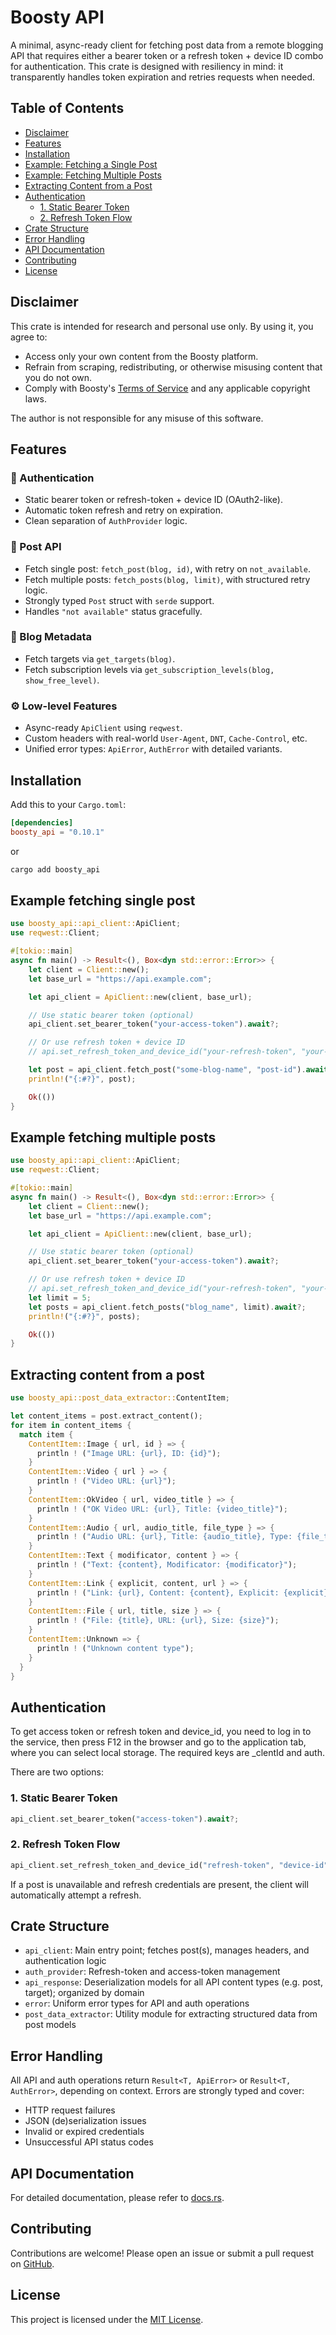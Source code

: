 # Boosty API

A minimal, async-ready client for fetching post data from a remote blogging API that requires either a bearer token
or a refresh token + device ID combo for authentication. This crate is designed with resiliency in mind: it
transparently handles token expiration and retries requests when needed.

## Table of Contents

- [Disclaimer](#disclaimer)
- [Features](#features)
- [Installation](#installation)
- [Example: Fetching a Single Post](#example-fetching-single-post)
- [Example: Fetching Multiple Posts](#example-fetching-multiple-posts)
- [Extracting Content from a Post](#extracting-content-from-a-post)
- [Authentication](#authentication)
    - [1. Static Bearer Token](#1-static-bearer-token)
    - [2. Refresh Token Flow](#2-refresh-token-flow)
- [Crate Structure](#crate-structure)
- [Error Handling](#error-handling)
- [API Documentation](#api-documentation)
- [Contributing](#contributing)
- [License](#license)

## Disclaimer

This crate is intended for research and personal use only.
By using it, you agree to:
- Access only your own content from the Boosty platform.
- Refrain from scraping, redistributing, or otherwise misusing content that you do not own.
- Comply with Boosty's [Terms of Service](https://boosty.to/terms) and any applicable copyright laws.

The author is not responsible for any misuse of this software.

## Features

### 🔐 Authentication
- Static bearer token or refresh-token + device ID (OAuth2-like).
- Automatic token refresh and retry on expiration.
- Clean separation of `AuthProvider` logic.

### 📝 Post API
- Fetch single post: `fetch_post(blog, id)`, with retry on `not_available`.
- Fetch multiple posts: `fetch_posts(blog, limit)`, with structured retry logic.
- Strongly typed `Post` struct with `serde` support.
- Handles `"not available"` status gracefully.

### 🎯 Blog Metadata
- Fetch targets via `get_targets(blog)`.
- Fetch subscription levels via `get_subscription_levels(blog, show_free_level)`.

### ⚙️ Low-level Features
- Async-ready `ApiClient` using `reqwest`.
- Custom headers with real-world `User-Agent`, `DNT`, `Cache-Control`, etc.
- Unified error types: `ApiError`, `AuthError` with detailed variants.

## Installation

Add this to your `Cargo.toml`:

```toml
[dependencies]
boosty_api = "0.10.1"
```

or

```bash
cargo add boosty_api
```

## Example fetching single post

```rust
use boosty_api::api_client::ApiClient;
use reqwest::Client;

#[tokio::main]
async fn main() -> Result<(), Box<dyn std::error::Error>> {
    let client = Client::new();
    let base_url = "https://api.example.com";

    let api_client = ApiClient::new(client, base_url);

    // Use static bearer token (optional)
    api_client.set_bearer_token("your-access-token").await?;

    // Or use refresh token + device ID
    // api.set_refresh_token_and_device_id("your-refresh-token", "your-device-id").await?;

    let post = api_client.fetch_post("some-blog-name", "post-id").await?;
    println!("{:#?}", post);

    Ok(())
}
```

## Example fetching multiple posts

```rust
use boosty_api::api_client::ApiClient;
use reqwest::Client;

#[tokio::main]
async fn main() -> Result<(), Box<dyn std::error::Error>> {
    let client = Client::new();
    let base_url = "https://api.example.com";

    let api_client = ApiClient::new(client, base_url);

    // Use static bearer token (optional)
    api_client.set_bearer_token("your-access-token").await?;

    // Or use refresh token + device ID
    // api.set_refresh_token_and_device_id("your-refresh-token", "your-device-id").await?;
    let limit = 5;
    let posts = api_client.fetch_posts("blog_name", limit).await?;
    println!("{:#?}", posts);

    Ok(())
}
```

## Extracting content from a post

```rust
use boosty_api::post_data_extractor::ContentItem;

let content_items = post.extract_content();
for item in content_items {
  match item {
    ContentItem::Image { url, id } => {
      println ! ("Image URL: {url}, ID: {id}");
    }
    ContentItem::Video { url } => {
      println ! ("Video URL: {url}");
    }
    ContentItem::OkVideo { url, video_title } => {
      println ! ("OK Video URL: {url}, Title: {video_title}");
    }
    ContentItem::Audio { url, audio_title, file_type } => {
      println ! ("Audio URL: {url}, Title: {audio_title}, Type: {file_type}");
    }
    ContentItem::Text { modificator, content } => {
      println ! ("Text: {content}, Modificator: {modificator}");
    }
    ContentItem::Link { explicit, content, url } => {
      println ! ("Link: {url}, Content: {content}, Explicit: {explicit}");
    }
    ContentItem::File { url, title, size } => {
      println ! ("File: {title}, URL: {url}, Size: {size}");
    }
    ContentItem::Unknown => {
      println ! ("Unknown content type");
    }
  }
}
```

## Authentication

To get access token or refresh token and device_id, you need to log in to the service, then press F12 in the browser and go to the application tab, where you can select local storage. The required keys are _clentId and auth.

There are two options:

### 1. Static Bearer Token

```rust
api_client.set_bearer_token("access-token").await?;
```

### 2. Refresh Token Flow

```rust
api_client.set_refresh_token_and_device_id("refresh-token", "device-id").await?;
```

If a post is unavailable and refresh credentials are present, the client will automatically attempt a refresh.

## Crate Structure

- `api_client`: Main entry point; fetches post(s), manages headers, and authentication logic
- `auth_provider`: Refresh-token and access-token management
- `api_response`: Deserialization models for all API content types (e.g. post, target); organized by domain
- `error`: Uniform error types for API and auth operations
- `post_data_extractor`: Utility module for extracting structured data from post models

## Error Handling

All API and auth operations return `Result<T, ApiError>` or `Result<T, AuthError>`, depending on context. Errors are
strongly typed and cover:

- HTTP request failures
- JSON (de)serialization issues
- Invalid or expired credentials
- Unsuccessful API status codes

## API Documentation

For detailed documentation, please refer to [docs.rs](https://docs.rs/boosty_api).

## Contributing

Contributions are welcome! Please open an issue or submit a pull request
on [GitHub](https://github.com/ath31st/boosty_api_rs).

## License

This project is licensed under the [MIT License](LICENSE).
